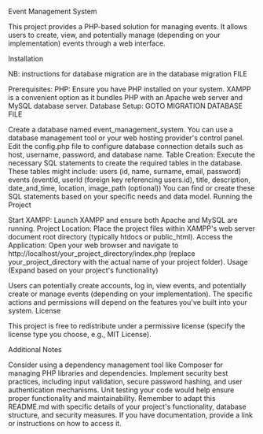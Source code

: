 Event Management System

This project provides a PHP-based solution for managing events. It allows users to create, view, and potentially manage (depending on your implementation) events through a web interface.

Installation

NB: instructions for database migration are in the database migration FILE

Prerequisites:
PHP: Ensure you have PHP installed on your system. XAMPP is a convenient option as it bundles PHP with an Apache web server and MySQL database server.
Database Setup: GOTO MIGRATION DATABASE FILE

Create a database named event_management_system. You can use a database management tool or your web hosting provider's control panel.
Edit the config.php file to configure database connection details such as host, username, password, and database name.
Table Creation:
Execute the necessary SQL statements to create the required tables in the database. These tables might include:
users (id, name, surname, email, password)
events (eventId, userId (foreign key referencing users.id), title, description, date_and_time, location, image_path (optional))
You can find or create these SQL statements based on your specific needs and data model.
Running the Project

Start XAMPP: Launch XAMPP and ensure both Apache and MySQL are running.
Project Location: Place the project files within XAMPP's web server document root directory (typically htdocs or public_html).
Access the Application: Open your web browser and navigate to http://localhost/your_project_directory/index.php (replace your_project_directory with the actual name of your project folder).
Usage (Expand based on your project's functionality)

Users can potentially create accounts, log in, view events, and potentially create or manage events (depending on your implementation).
The specific actions and permissions will depend on the features you've built into your system.
License

This project is free to redistribute under a permissive license (specify the license type you choose, e.g., MIT License).

Additional Notes

Consider using a dependency management tool like Composer for managing PHP libraries and dependencies.
Implement security best practices, including input validation, secure password hashing, and user authentication mechanisms.
Unit testing your code would help ensure proper functionality and maintainability.
Remember to adapt this README.md with specific details of your project's functionality, database structure, and security measures. If you have documentation, provide a link or instructions on how to access it.
